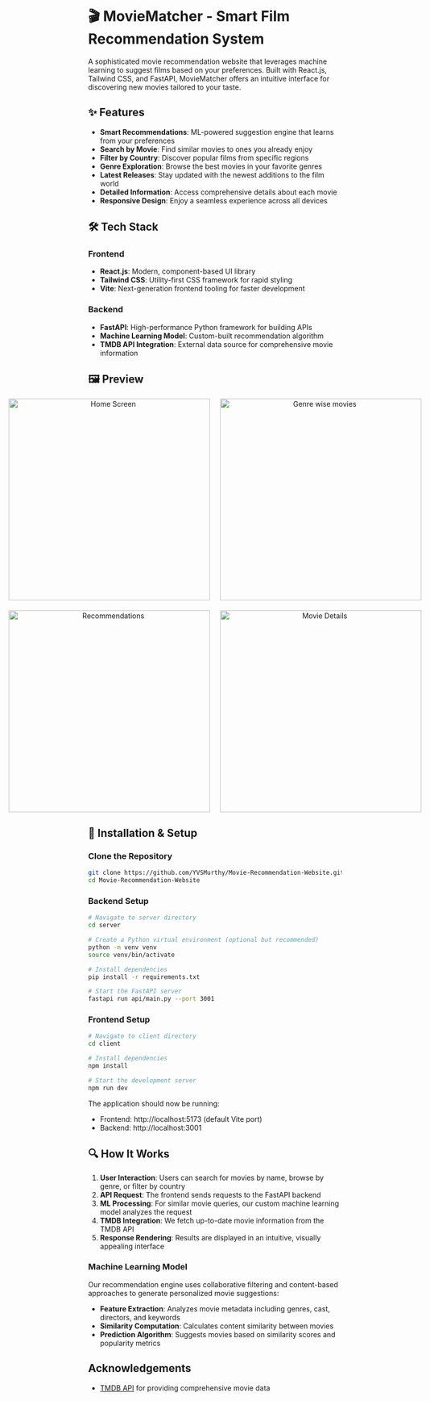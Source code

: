 # 🎬 MovieMatcher - Smart Film Recommendation System

A sophisticated movie recommendation website that leverages machine learning to suggest films based on your preferences. Built with React.js, Tailwind CSS, and FastAPI, MovieMatcher offers an intuitive interface for discovering new movies tailored to your taste.

## ✨ Features

- **Smart Recommendations**: ML-powered suggestion engine that learns from your preferences
- **Search by Movie**: Find similar movies to ones you already enjoy
- **Filter by Country**: Discover popular films from specific regions
- **Genre Exploration**: Browse the best movies in your favorite genres
- **Latest Releases**: Stay updated with the newest additions to the film world
- **Detailed Information**: Access comprehensive details about each movie
- **Responsive Design**: Enjoy a seamless experience across all devices

## 🛠️ Tech Stack

### Frontend
- **React.js**: Modern, component-based UI library
- **Tailwind CSS**: Utility-first CSS framework for rapid styling
- **Vite**: Next-generation frontend tooling for faster development

### Backend
- **FastAPI**: High-performance Python framework for building APIs
- **Machine Learning Model**: Custom-built recommendation algorithm
- **TMDB API Integration**: External data source for comprehensive movie information

## 🖼️ Preview

<div align="center">
  <div style="display: flex; flex-direction: row; justify-content: center; gap: 20px; margin-bottom: 20px;">
    <img src="https://github.com/user-attachments/assets/f4e62373-a1b9-41d5-ba3b-4d4b10d3e6b2" alt="Home Screen" width="400"/>
    <img src="https://github.com/user-attachments/assets/4f193df5-e65d-4e42-87bb-f40539982d41" alt="Genre wise movies" width="400"/>
  </div>
  <div style="display: flex; flex-direction: row; justify-content: center; gap: 20px;">
    <img src="https://github.com/user-attachments/assets/1f14d227-5292-4d50-b029-1ee349a1206a" alt="Recommendations" width="400"/>
    <img src="https://github.com/user-attachments/assets/084e68a5-5518-4bf3-bd1e-6ea6b244e6dc" alt="Movie Details" width="400"/>
  </div>
</div>

## 🔧 Installation & Setup

### Clone the Repository
```bash
git clone https://github.com/YVSMurthy/Movie-Recommendation-Website.git
cd Movie-Recommendation-Website
```

### Backend Setup
```bash
# Navigate to server directory
cd server

# Create a Python virtual environment (optional but recommended)
python -m venv venv
source venv/bin/activate

# Install dependencies
pip install -r requirements.txt

# Start the FastAPI server
fastapi run api/main.py --port 3001
```

### Frontend Setup
```bash
# Navigate to client directory
cd client

# Install dependencies
npm install

# Start the development server
npm run dev
```

The application should now be running:
- Frontend: http://localhost:5173 (default Vite port)
- Backend: http://localhost:3001

## 🔍 How It Works

1. **User Interaction**: Users can search for movies by name, browse by genre, or filter by country
2. **API Request**: The frontend sends requests to the FastAPI backend
3. **ML Processing**: For similar movie queries, our custom machine learning model analyzes the request
4. **TMDB Integration**: We fetch up-to-date movie information from the TMDB API
5. **Response Rendering**: Results are displayed in an intuitive, visually appealing interface

### Machine Learning Model

Our recommendation engine uses collaborative filtering and content-based approaches to generate personalized movie suggestions:

- **Feature Extraction**: Analyzes movie metadata including genres, cast, directors, and keywords
- **Similarity Computation**: Calculates content similarity between movies
- **Prediction Algorithm**: Suggests movies based on similarity scores and popularity metrics


## Acknowledgements

- [TMDB API](https://www.themoviedb.org/) for providing comprehensive movie data